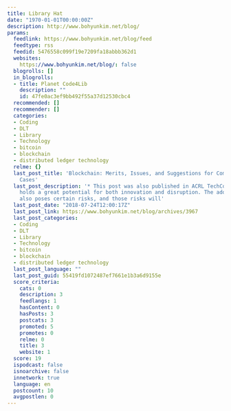 ```yaml
---
title: Library Hat
date: "1970-01-01T00:00:00Z"
description: http://www.bohyunkim.net/blog/
params:
  feedlink: https://www.bohyunkim.net/blog/feed
  feedtype: rss
  feedid: 5476558c099f19e7209fa18abbb362d1
  websites:
    https://www.bohyunkim.net/blog/: false
  blogrolls: []
  in_blogrolls:
  - title: Planet Code4Lib
    description: ""
    id: 47fe0ac3ef9bb492f55a37d12530cbc4
  recommended: []
  recommender: []
  categories:
  - Coding
  - DLT
  - Library
  - Technology
  - bitcoin
  - blockchain
  - distributed ledger technology
  relme: {}
  last_post_title: 'Blockchain: Merits, Issues, and Suggestions for Compelling Use
    Cases'
  last_post_description: '* This post was also published in ACRL TechConnect.*** Blockchain
    holds a great potential for both innovation and disruption. The adoption of blockchain
    also poses certain risks, and those risks will'
  last_post_date: "2018-07-24T12:00:17Z"
  last_post_link: https://www.bohyunkim.net/blog/archives/3967
  last_post_categories:
  - Coding
  - DLT
  - Library
  - Technology
  - bitcoin
  - blockchain
  - distributed ledger technology
  last_post_language: ""
  last_post_guid: 55419fd1072487ef7661e1b3a6d9155e
  score_criteria:
    cats: 0
    description: 3
    feedlangs: 1
    hasContent: 0
    hasPosts: 3
    postcats: 3
    promoted: 5
    promotes: 0
    relme: 0
    title: 3
    website: 1
  score: 19
  ispodcast: false
  isnoarchive: false
  innetwork: true
  language: en
  postcount: 10
  avgpostlen: 0
---
```

